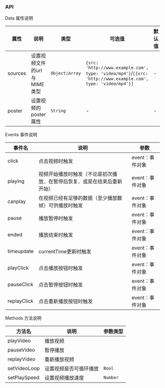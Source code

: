 ### API

<div class="card">

Data 属性说明

| 属性 | 说明 | 类型 | 可选值 | 默认值 |
| --- | --- | --- | --- | --- |
| sources | 设置视频文件的url与MIME类型 | `Object\|Array ` | `{src: 'http://www.example.com', type: 'video/mp4'}`/`[{src: 'http://www.example.com', type: 'video/mp4'}]` | - |
| poster | 设置视频的poster属性 | `String` | - | - |

</div>

<div class="card">

Events 事件说明

| 事件名 | 说明 | 参数 |
| --- | --- | --- |
| click | 点击视频时触发 | event：事件对象 |
| playing | 视频开始播放时触发（不论是初次播放、在暂停后恢复、或是在结束后重新开始） | event：事件对象 |
| canplay | 在视频已经有足够的数据（至少播放数帧）可供播放时触发 | event：事件对象 |
| pause | 播放暂停时触发| event：事件对象 |
| ended | 播放结束时触发| event：事件对象 |
| timeupdate | currentTime更新时触发| event：事件对象 |
| playClick | 点击播放按钮时触发| event：事件对象 |
| pauseClick | 点击暂停按钮时触发| event：事件对象 |
| replayClick | 点击重新播放按钮时触发| event：事件对象 |

</div>

<div class="card">

Methods 方法说明

| 方法名 | 说明 | 参数类型 |
|-----------|-----------|-----------|
| playVideo | 播放视频 |  |
| pauseVideo | 暂停播放 |  |
| replayVideo | 重新播放视频 |  |
| setVideoLoop | 设置视频是否可循环播放 | `Bool` |
| setPlaySpeed | 设置视频播放速度 | `Number` |

</div>
